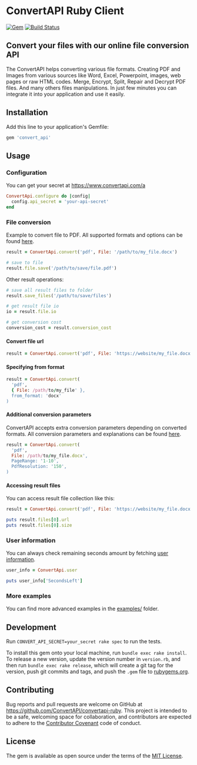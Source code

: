 # ConvertAPI Ruby Client


[![Gem](https://img.shields.io/gem/v/convert_api.svg)](https://rubygems.org/gems/convert_api)
[![Build Status](https://secure.travis-ci.org/ConvertAPI/convertapi-ruby.svg)](http://travis-ci.org/ConvertAPI/convertapi-ruby)

## Convert your files with our online file conversion API

The ConvertAPI helps converting various file formats. Creating PDF and Images from various sources like Word, Excel, Powerpoint, images, web pages or raw HTML codes. Merge, Encrypt, Split, Repair and Decrypt PDF files. And many others files manipulations. In just few minutes you can integrate it into your application and use it easily.


## Installation

Add this line to your application's Gemfile:

```ruby
gem 'convert_api'
```

## Usage

### Configuration

You can get your secret at https://www.convertapi.com/a

```ruby
ConvertApi.configure do |config|
  config.api_secret = 'your-api-secret'
end
```

### File conversion

Example to convert file to PDF. All supported formats and options can be found 
[here](https://www.convertapi.com/doc/supported-formats).

```ruby
result = ConvertApi.convert('pdf', File: '/path/to/my_file.docx')

# save to file
result.file.save('/path/to/save/file.pdf')
```

Other result operations:

```ruby
# save all result files to folder
result.save_files('/path/to/save/files')

# get result file io
io = result.file.io

# get conversion cost
conversion_cost = result.conversion_cost 
```

#### Convert file url

```ruby
result = ConvertApi.convert('pdf', File: 'https://website/my_file.docx')
```

#### Specifying from format

```ruby
result = ConvertApi.convert(
  'pdf', 
  { File: /path/to/my_file' }, 
  from_format: 'docx'
)
```

#### Additional conversion parameters

ConvertAPI accepts extra conversion parameters depending on converted formats. All conversion 
parameters and explanations can be found [here](https://www.convertapi.com).

```ruby
result = ConvertApi.convert(
  'pdf', 
  File: /path/to/my_file.docx',
  PageRange: '1-10',
  PdfResolution: '150',
)
```

#### Accessing result files

You can access result file collection like this:

```ruby
result = ConvertApi.convert('pdf', File: 'https://website/my_file.docx')

puts result.files[0].url
puts result.files[0].size
```

### User information

You can always check remaining seconds amount by fetching [user information](https://www.convertapi.com/doc/user).

```ruby
user_info = ConvertApi.user

puts user_info['SecondsLeft']
```

### More examples

You can find more advanced examples in the [examples/](https://github.com/ConvertAPI/convertapi-ruby/tree/master/examples) folder.


## Development

Run `CONVERT_API_SECRET=your_secret rake spec` to run the tests.

To install this gem onto your local machine, run `bundle exec rake install`. To release a new version, update the version number in `version.rb`, and then run `bundle exec rake release`, which will create a git tag for the version, push git commits and tags, and push the `.gem` file to [rubygems.org](https://rubygems.org).

## Contributing

Bug reports and pull requests are welcome on GitHub at https://github.com/ConvertAPI/convertapi-ruby. This project is intended to be a safe, welcoming space for collaboration, and contributors are expected to adhere to the [Contributor Covenant](http://contributor-covenant.org) code of conduct.

## License

The gem is available as open source under the terms of the [MIT License](https://opensource.org/licenses/MIT).
